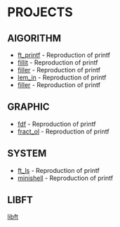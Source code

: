 # PROJECTS

## AlGORITHM
 
 * [ft_printf](https://github.com/tvarnier/42/tree/master/algorithm/ft_printf) - Reproduction of printf
 * [fillit](https://github.com/tvarnier/42/tree/master/algorithm/fillit) - Reproduction of printf
 * [filler](https://github.com/tvarnier/42/tree/master/algorithm/filler) - Reproduction of printf
 * [lem_in](https://github.com/tvarnier/42/tree/master/algorithm/lem_in) - Reproduction of printf
 * [filler](https://github.com/tvarnier/42/tree/master/algorithm/corewar) - Reproduction of printf

## GRAPHIC

 * [fdf](https://github.com/tvarnier/42/tree/master/graphic/fdf) - Reproduction of printf
 * [fract_ol](https://github.com/tvarnier/42/tree/master/graphic/fract_ol) - Reproduction of printf
 
## SYSTEM

 * [ft_ls](https://github.com/tvarnier/42/tree/master/system/ft_ls) - Reproduction of printf
 * [minishell](https://github.com/tvarnier/42/tree/master/system/minishell) - Reproduction of printf

## LIBFT

[libft](https://github.com/tvarnier/42/tree/master/libft)
